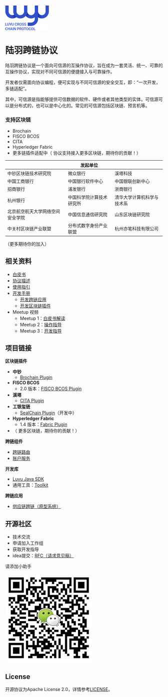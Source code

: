 ![](./doc/img/logo_nor.svg)

# 陆羽跨链协议

陆羽跨链协议是一个面向可信源的互操作协议，旨在成为一套灵活、统一、可靠的互操作协议，实现对不同可信源的便捷接入与可靠操作。

开发者仅需面向协议编程，便可实现与不同可信源的安全交互，即：“一次开发，多链适配”。

其中，可信源是指能够提供可信数据的软件、硬件或者其他类型的实体。可信源可以是分布式的，也可以是中心化的。常见的可信源包括区块链、预言机等。

### 支持区块链

* Brochain
* FISCO BCOS
* CITA
* Hyperledger Fabric
* 更多链插件适配中（ 协议支持接入更多区块链，期待你的贡献！）

|                                  | 发起单位                 |                            |
| -------------------------------- | ------------------------ | -------------------------- |
| 中钞区块链技术研究院             | 微众银行                 | 溪塔科技                   |
| 中国工商银行                     | 中国银行软件中心         | 中国银联创新中心           |
| 招商银行                         | 浦发银行                 | 浙商银行                   |
| 杭州银行                         | 中国科学院计算技术研究所 | 清华大学计算机科学与技术系 |
| 北京航空航天大学网络空间安全学院 | 中国信息通信研究院       | 山东区块链研究院           |
| 中关村区块链产业联盟             | 分布式数字身份产业联盟   | 杭州亦笔科技有限公司       |

（更多期待你的加入）

## 相关资料

* [白皮书](./doc/white-paper.pdf)
* [协议描述](./doc/description.md)
* [使用指引](./doc/manual.md)
* [开发手册](doc/develop.md)
  * [开发跨链应用](doc/develop.md#开发跨链应用)
  * [开发区块链插件](doc/develop.md#开发区块链插件)
* Meetup 视频
  * Meetup 1：[白皮书解读](https://www.bilibili.com/video/BV1eS4y1Q7Yc?spm_id_from=333.999.0.0)
  * Meetup 2：[操作指导](https://www.bilibili.com/video/BV1ND4y1c7CA?spm_id_from=333.999.0.0)
  * Meetup 3：[开发指导](https://www.bilibili.com/video/BV1Wb4y1v79x?spm_id_from=333.999.0.0)

## 项目链接

**区块链插件**

* **中钞**
  * [Brochain Plugin](https://gitee.com/luyu-community/brochain-plugin)
* **FISCO BCOS**
  * 2.0 版本：[FISCO BCOS Plugin](https://gitee.com/luyu-community/fisco-bcos-plugin) 
* **溪塔**
  * [CITA Plugin](https://gitee.com/luyu-community/cita-plugin)
* **工银玺链**
  * [SealChain Plugin](https://gitee.com/luyu-community/seal-chain-plugin)（开发中）
* **Hyperledger Fabric**
  * 1.4 版本：[Fabric Plugin](https://gitee.com/luyu-community/fabric-plugin)
* （ 更多区块链，期待你的贡献！）

**跨链组件**

* [跨链路由](https://gitee.com/luyu-community/router)
* [账户服务](https://gitee.com/luyu-community/account-manager)

**开发库**

* [Luyu Java SDK](https://gitee.com/luyu-community/luyu-java-sdk)
* 通用工具：[Toolkit](https://gitee.com/luyu-community/toolkit)

**跨链应用**

* [供应链跨链（原型系统）](https://gitee.com/luyu-community/cross-supply-chain)

## 开源社区

* 技术交流
* 申请加入工作组
* 获取开发指导
* idea提交：[RFC（请求意见稿）](https://gitee.com/luyu-community/rfcs)

请添加小助手

<img src="doc/img/qr_code.png"  />

## License

开源协议为Apache License 2.0，详情参考[LICENSE](./LICENSE)。

